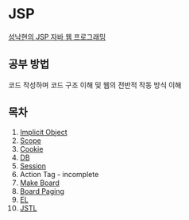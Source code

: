 # JSP

[성낙현의 JSP 자바 웹 프로그래밍](https://github.com/goldenrabbit2020/musthave_jsp)

## 공부 방법
코드 작성하며 코드 구조 이해 및 웹의 전반적 작동 방식 이해

## 목차
1. [Implicit Object](https://github.com/JinhyeokKo/JSP/tree/main/webapp/ImplicitObject)
2. [Scope](https://github.com/JinhyeokKo/JSP/tree/main/webapp/Scope)
3. [Cookie](https://github.com/JinhyeokKo/JSP/tree/main/webapp/Cookie)
4. [DB](https://github.com/JinhyeokKo/JSP/tree/main/webapp/JDBC)
5. [Session](https://github.com/JinhyeokKo/JSP/tree/main/webapp/Session)
6. Action Tag - incomplete
7. [Make Board](https://github.com/JinhyeokKo/JSP/tree/main/webapp/Board)
8. [Board Paging](https://github.com/JinhyeokKo/JSP/tree/main/webapp/PagingBoard)
9. [EL](https://github.com/JinhyeokKo/JSP/tree/main/webapp/EL)
10. [JSTL](https://github.com/JinhyeokKo/JSP/tree/main/webapp/JSTL)
